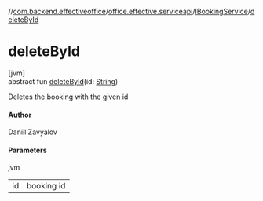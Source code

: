 //[com.backend.effectiveoffice](../../../index.md)/[office.effective.serviceapi](../index.md)/[IBookingService](index.md)/[deleteById](delete-by-id.md)

# deleteById

[jvm]\
abstract fun [deleteById](delete-by-id.md)(id: [String](https://kotlinlang.org/api/latest/jvm/stdlib/kotlin/-string/index.html))

Deletes the booking with the given id

#### Author

Daniil Zavyalov

#### Parameters

jvm

| | |
|---|---|
| id | booking id |
